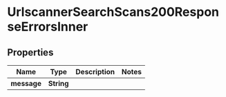 

# UrlscannerSearchScans200ResponseErrorsInner


## Properties

| Name | Type | Description | Notes |
|------------ | ------------- | ------------- | -------------|
|**message** | **String** |  |  |



